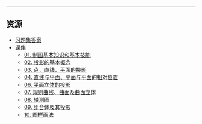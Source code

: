 <!--
## 课程总览  
- 难度评分 Nan / 10 （0 份）  
- 实用评分 Nan / 10 （0 份）  
-->

---

## 资源  
- [习题集答案](https://lz.qaiu.top/parser?url=https://cqu-openlib.lanzouh.com/iPDzP1uoyh0h)  
- [课件](https://lz.qaiu.top/parser?url=https://cqu-openlib.lanzouh.com/ipZP41uoypqb)
    - [01. 制图基本知识和基本技能](https://lz.qaiu.top/parser?url=https://cqu-openlib.lanzouh.com/iSyYf1uoyu6b)
    - [02. 投影的基本概念](https://lz.qaiu.top/parser?url=https://cqu-openlib.lanzouh.com/i6mFV1uoyu9e)
    - [03. 点、直线、平面的投影](https://lz.qaiu.top/parser?url=https://cqu-openlib.lanzouh.com/iB5WS1uoyudi)
    - [04. 直线与平面、平面与平面的相对位置](https://lz.qaiu.top/parser?url=https://cqu-openlib.lanzouh.com/iWvlC1uoyufa)
    - [06. 平面立体的投影](https://lz.qaiu.top/parser?url=https://cqu-openlib.lanzouh.com/iPE5v1uoyusd)
    - [07. 规则曲线、曲面及曲面立体](https://lz.qaiu.top/parser?url=https://cqu-openlib.lanzouh.com/iSe3K1uoyw2j)
    - [08. 轴测图](https://lz.qaiu.top/parser?url=https://cqu-openlib.lanzouh.com/i6en21uoywna)
    - [09. 组合体及其投影](https://lz.qaiu.top/parser?url=https://cqu-openlib.lanzouh.com/iFqsK1uoyx0d)
    - [10. 图样画法](https://lz.qaiu.top/parser?url=https://cqu-openlib.lanzouh.com/iYtVX1uoyzte)
